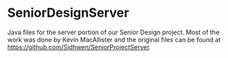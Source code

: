 # SeniorDesignServer
Java files for the server portion of our Senior Design project. Most of the work was done by Kevin MacAllister and the original files can be found at https://github.com/Sidhwen/SeniorProjectServer.
